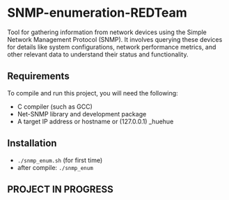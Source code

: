 # SNMP-enumeration-REDTeam
Tool for gathering information from network devices using the Simple Network Management Protocol (SNMP). It involves querying these devices for details like system configurations, network performance metrics, and other relevant data to understand their status and functionality.

## Requirements

To compile and run this project, you will need the following:

* C compiler (such as GCC)
* Net-SNMP library and development package
* A target IP address or hostname or (127.0.0.1) _huehue

## Installation 
* `./snmp_enum.sh` (for first time)
* after compile: `./snmp_enum`

## PROJECT IN PROGRESS
